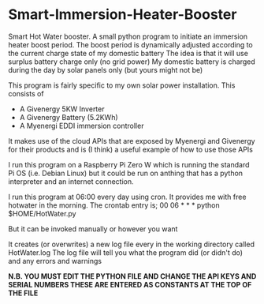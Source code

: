 # Smart-Immersion-Heater-Booster
Smart Hot Water booster.
A small python program to initiate an immersion heater boost period.
The boost period is dynamically adjusted according to the current charge state of my  domestic battery
The idea is that it will use surplus battery charge only (no grid power)
My domestic battery is charged during the day by solar panels only (but yours might not be)

This program is fairly specific to my own solar power installation. This consists of
* A Givenergy 5KW Inverter
* A Givenergy Battery (5.2KWh)
* A Myenergi EDDI immersion controller

It makes use of the cloud APIs that are exposed by Myenergi and Givenergy for their products and
is (I think) a useful example of how to use those APIs

I run this program on a Raspberry Pi Zero W which is running the standard Pi OS (i.e. Debian Linux)
but it could be run on anthing that has a python interpreter and an internet connection.

I run this program at 06:00 every day using cron. It provides me with free hotwater in the morning.
The crontab entry is;
00 06 * * * python $HOME/HotWater.py

But it can be invoked manually or however you want

It creates (or overwrites) a new log file every in the working directory called HotWater.log
The log file will tell you what the program did (or didn't do) and any errors and warnings

**N.B. YOU MUST EDIT THE PYTHON FILE AND CHANGE THE API KEYS AND SERIAL NUMBERS 
THESE ARE ENTERED AS CONSTANTS AT THE TOP OF THE FILE**

